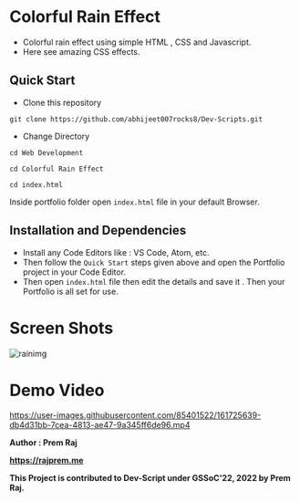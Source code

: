 
# **Colorful Rain Effect**

- Colorful rain effect using simple HTML , CSS and Javascript. 
- Here see amazing CSS effects.


## **Quick Start**
- Clone this repository

``` 
git clone https://github.com/abhijeet007rocks8/Dev-Scripts.git
```
- Change Directory

```
cd Web Development
```
```
cd Colorful Rain Effect
```
```
cd index.html
```
Inside portfolio folder open ```index.html``` file in your default Browser.

## **Installation and Dependencies**

- Install any Code Editors like : VS Code, Atom, etc.
- Then follow the ```Quick Start``` steps given above and open the Portfolio project in your Code Editor.
- Then open ```index.html``` file then edit the details and save it . Then your Portfolio is all set for use.

# **Screen Shots**

<img src="https://i.ibb.co/n0dg9dz/rainimg.png" alt="rainimg" border="0">





# **Demo Video**


https://user-images.githubusercontent.com/85401522/161725639-db4d31bb-7cea-4813-ae47-9a345ff6de96.mp4





**Author : Prem Raj**

**https://rajprem.me**

**This Project is contributed to Dev-Script under GSSoC'22, 2022 by Prem Raj.**
